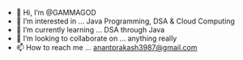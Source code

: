 - 👋 Hi, I’m @GAMMAGOD
- 👀 I’m interested in ... Java Programming, DSA & Cloud Computing
- 🌱 I’m currently learning ... DSA through Java
- 💞️ I’m looking to collaborate on ... anything really
- 📫 How to reach me ... anantprakash3987@gmail.com

<!---
GAMMAGOD/GAMMAGOD is a ✨ special ✨ repository because its `README.md` (this file) appears on your GitHub profile.
You can click the Preview link to take a look at your changes.
--->

